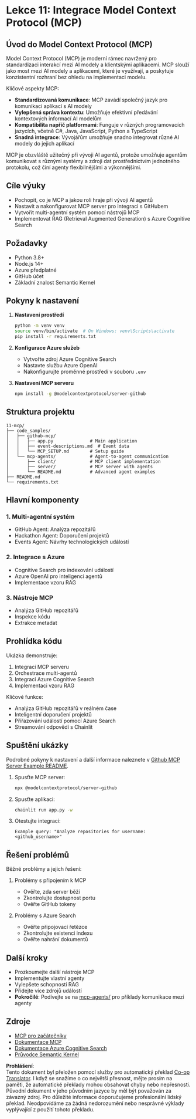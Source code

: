 <!--
CO_OP_TRANSLATOR_METADATA:
{
  "original_hash": "e255edb8423b34b4bba20263ef38f208",
  "translation_date": "2025-08-21T13:45:36+00:00",
  "source_file": "11-mcp/README.md",
  "language_code": "cs"
}
-->
# Lekce 11: Integrace Model Context Protocol (MCP)

## Úvod do Model Context Protocol (MCP)

Model Context Protocol (MCP) je moderní rámec navržený pro standardizaci interakcí mezi AI modely a klientskými aplikacemi. MCP slouží jako most mezi AI modely a aplikacemi, které je využívají, a poskytuje konzistentní rozhraní bez ohledu na implementaci modelu.

Klíčové aspekty MCP:

- **Standardizovaná komunikace**: MCP zavádí společný jazyk pro komunikaci aplikací s AI modely
- **Vylepšená správa kontextu**: Umožňuje efektivní předávání kontextových informací AI modelům
- **Kompatibilita napříč platformami**: Funguje v různých programovacích jazycích, včetně C#, Java, JavaScript, Python a TypeScript
- **Snadná integrace**: Vývojářům umožňuje snadno integrovat různé AI modely do jejich aplikací

MCP je obzvláště užitečný při vývoji AI agentů, protože umožňuje agentům komunikovat s různými systémy a zdroji dat prostřednictvím jednotného protokolu, což činí agenty flexibilnějšími a výkonnějšími.

## Cíle výuky
- Pochopit, co je MCP a jakou roli hraje při vývoji AI agentů
- Nastavit a nakonfigurovat MCP server pro integraci s GitHubem
- Vytvořit multi-agentní systém pomocí nástrojů MCP
- Implementovat RAG (Retrieval Augmented Generation) s Azure Cognitive Search

## Požadavky
- Python 3.8+
- Node.js 14+
- Azure předplatné
- GitHub účet
- Základní znalost Semantic Kernel

## Pokyny k nastavení

1. **Nastavení prostředí**
   ```bash
   python -m venv venv
   source venv/bin/activate  # On Windows: venv\Scripts\activate
   pip install -r requirements.txt
   ```

2. **Konfigurace Azure služeb**
   - Vytvořte zdroj Azure Cognitive Search
   - Nastavte službu Azure OpenAI
   - Nakonfigurujte proměnné prostředí v souboru `.env`

3. **Nastavení MCP serveru**
   ```bash
   npm install -g @modelcontextprotocol/server-github
   ```

## Struktura projektu

```
11-mcp/
├── code_samples/
│   ├── github-mcp/
│   │   ├── app.py              # Main application
│   │   ├── event-descriptions.md  # Event data
│   │   └── MCP_SETUP.md        # Setup guide
│   └── mcp-agents/             # Agent-to-agent communication
│       ├── client/             # MCP client implementation
│       ├── server/             # MCP server with agents
│       └── README.md           # Advanced agent examples
├── README.md
└── requirements.txt
```

## Hlavní komponenty

### 1. Multi-agentní systém
- GitHub Agent: Analýza repozitářů
- Hackathon Agent: Doporučení projektů
- Events Agent: Návrhy technologických událostí

### 2. Integrace s Azure
- Cognitive Search pro indexování událostí
- Azure OpenAI pro inteligenci agentů
- Implementace vzoru RAG

### 3. Nástroje MCP
- Analýza GitHub repozitářů
- Inspekce kódu
- Extrakce metadat

## Prohlídka kódu

Ukázka demonstruje:
1. Integraci MCP serveru
2. Orchestrace multi-agentů
3. Integraci Azure Cognitive Search
4. Implementaci vzoru RAG

Klíčové funkce:
- Analýza GitHub repozitářů v reálném čase
- Inteligentní doporučení projektů
- Přiřazování událostí pomocí Azure Search
- Streamování odpovědí s Chainlit

## Spuštění ukázky

Podrobné pokyny k nastavení a další informace naleznete v [Github MCP Server Example README](./code_samples/github-mcp/README.md).

1. Spusťte MCP server:
   ```bash
   npx @modelcontextprotocol/server-github
   ```

2. Spusťte aplikaci:
   ```bash
   chainlit run app.py -w
   ```

3. Otestujte integraci:
   ```
   Example query: "Analyze repositories for username: <github_username>"
   ```

## Řešení problémů

Běžné problémy a jejich řešení:
1. Problémy s připojením k MCP
   - Ověřte, zda server běží
   - Zkontrolujte dostupnost portu
   - Ověřte GitHub tokeny

2. Problémy s Azure Search
   - Ověřte připojovací řetězce
   - Zkontrolujte existenci indexu
   - Ověřte nahrání dokumentů

## Další kroky
- Prozkoumejte další nástroje MCP
- Implementujte vlastní agenty
- Vylepšete schopnosti RAG
- Přidejte více zdrojů událostí
- **Pokročilé**: Podívejte se na [mcp-agents/](../../../11-mcp/code_samples/mcp-agents) pro příklady komunikace mezi agenty

## Zdroje
- [MCP pro začátečníky](https://aka.ms/mcp-for-beginners)  
- [Dokumentace MCP](https://github.com/microsoft/semantic-kernel/tree/main/python/semantic-kernel/semantic_kernel/connectors/mcp)
- [Dokumentace Azure Cognitive Search](https://learn.microsoft.com/azure/search/)
- [Průvodce Semantic Kernel](https://learn.microsoft.com/semantic-kernel/)

**Prohlášení**:  
Tento dokument byl přeložen pomocí služby pro automatický překlad [Co-op Translator](https://github.com/Azure/co-op-translator). I když se snažíme o co největší přesnost, mějte prosím na paměti, že automatické překlady mohou obsahovat chyby nebo nepřesnosti. Původní dokument v jeho původním jazyce by měl být považován za závazný zdroj. Pro důležité informace doporučujeme profesionální lidský překlad. Neodpovídáme za žádná nedorozumění nebo nesprávné výklady vyplývající z použití tohoto překladu.